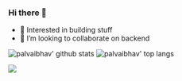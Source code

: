 ### Hi there 👋

- :boy: Interested in building stuff
- 👯 I’m looking to collaborate on backend 

![palvaibhav' github stats](https://github-readme-stats.vercel.app/api?username=palvaibhav&show_icons=true&title_color=fff&icon_color=79ff97&text_color=9f9f9f&bg_color=151515&count_private=true&include_all_commits=true&layout=compact)
![palvaibhav' top langs](https://github-readme-stats.vercel.app/api/top-langs?username=palvaibhav&show_icons=true&title_color=fff&icon_color=79ff97&text_color=9f9f9f&bg_color=151515&hide=swift,scss&langs_count=10&layout=compact)

<!--
**palvaibhav/palvaibhav** is a ✨ _special_ ✨ repository because its `README.md` (this file) appears on your GitHub profile.

Here are some ideas to get you started:

- 🔭 I’m currently working on ...
- 🌱 I’m currently learning ...
- 👯 I’m looking to collaborate on ...
- 🤔 I’m looking for help with ...
- 💬 Ask me about ...
- 📫 How to reach me: ...
- 😄 Pronouns: ...
- ⚡ Fun fact: ...
-->

[![](https://komarev.com/ghpvc/?username=palvaibhav&color=green)](https://github.com/palvaibhav)
